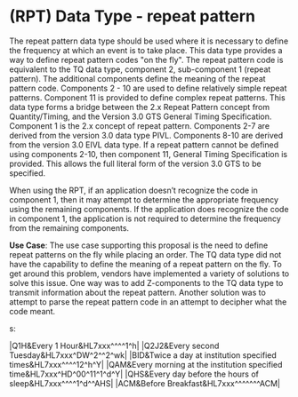 # (RPT) Data Type - repeat pattern

The repeat pattern data type should be used where it is necessary to define the frequency at which an event is to take place. This data type provides a way to define repeat pattern codes "on the fly". The repeat pattern code is equivalent to the TQ data type, component 2, sub-component 1 (repeat pattern). The additional components define the meaning of the repeat pattern code. Components 2 - 10 are used to define relatively simple repeat patterns. Component 11 is provided to define complex repeat patterns. This data type forms a bridge between the 2.x Repeat Pattern concept from Quantity/Timing, and the Version 3.0 GTS General Timing Specification. Component 1 is the 2.x concept of repeat pattern. Components 2-7 are derived from the version 3.0 data type PIVL. Components 8-10 are derived from the version 3.0 EIVL data type. If a repeat pattern cannot be defined using components 2-10, then component 11, General Timing Specification is provided. This allows the full literal form of the version 3.0 GTS to be specified.

When using the RPT, if an application doesn’t recognize the code in component 1, then it may attempt to determine the appropriate frequency using the remaining components. If the application does recognize the code in component 1, the application is not required to determine the frequency from the remaining components.

**Use Case**: The use case supporting this proposal is the need to define repeat patterns on the fly while placing an order. The TQ data type did not have the capability to define the meaning of a repeat pattern on the fly. To get around this problem, vendors have implemented a variety of solutions to solve this issue. One way was to add Z-components to the TQ data type to transmit information about the repeat pattern. Another solution was to attempt to parse the repeat pattern code in an attempt to decipher what the code meant.

s:

|Q1H&Every 1 Hour&HL7xxx\^^\^^1^h|
|Q2J2&Every second Tuesday&HL7xxx\^DW^2\^^2^wk|
|BID&Twice a day at institution specified times&HL7xxx\^^\^^12\^h^Y|
|QAM&Every morning at the institution specified time&HL7xxx\^HD^00\^11^1\^d^Y|
|QHS&Every day before the hours of sleep&HL7xxx\^^\^^1\^d^^AHS|
|ACM&Before Breakfast&HL7xxx\^^\^^\^^^ACM|
